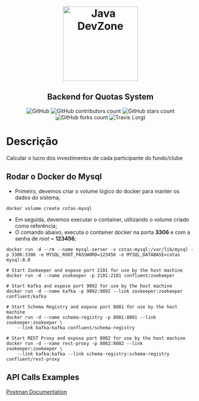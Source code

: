 <h1 align="center">
    <img alt="Java DevZone" src="https://images-ext-1.discordapp.net/external/aPHCjuIeNxdUR5iRYu63gLvZYwx7acahDQrLNJt8JZc/https/static-cdn.jtvnw.net/jtv_user_pictures/8788e662-173a-4de6-b4fd-5cc534361c4d-profile_image-300x300.png" width="200px" />
</h1>

<h2 align="center">
    Backend for Quotas System
</h2>

<!--- Melhore ou adicione mais pelo link https://shields.io --->
<p align="center">
<img alt="GitHub" src="https://img.shields.io/github/license/Java-DevZone/cotas-backend?style=for-the-badge">

<img alt="GitHub contributors count" src="https://img.shields.io/github/contributors/Java-DevZone/cotas-backend?style=for-the-badge">

<img alt="GitHub stars count" src="https://img.shields.io/github/stars/Java-DevZone/cotas-backend?style=for-the-badge">

<img alt="GitHub forks count" src="https://img.shields.io/github/forks/Java-DevZone/cotas-backend?style=for-the-badge">

<img alt="Travis (.org)" src="https://img.shields.io/travis/Java-DevZone/cotas-backend?style=for-the-badge">

</p>

# Descrição
Calcular o lucro dos investimentos de cada participante do fundo/clube

## Rodar o Docker do Mysql

* Primeiro, devemos criar o volume lógico do docker para manter os dados do sistema;

```
docker volume create cotas-mysql
```

* Em seguida, devemos executar o container, utilizando o volume criado como referência;
* O comando abaixo, executa o container docker na porta **3306** e com a senha de *root* = **123456**;

```
docker run -d --rm --name mysql-server -v cotas-mysql:/var/lib/mysql -p 3306:3306 -e MYSQL_ROOT_PASSWORD=123456 -e MYSQL_DATABASE=cotas mysql:8.0
```

```
# Start Zookeeper and expose port 2181 for use by the host machine
docker run -d --name zookeeper -p 2181:2181 confluent/zookeeper

# Start Kafka and expose port 9092 for use by the host machine
docker run -d --name kafka -p 9092:9092 --link zookeeper:zookeeper confluent/kafka

# Start Schema Registry and expose port 8081 for use by the host machine
docker run -d --name schema-registry -p 8081:8081 --link zookeeper:zookeeper \
    --link kafka:kafka confluent/schema-registry

# Start REST Proxy and expose port 8082 for use by the host machine
docker run -d --name rest-proxy -p 8082:8082 --link zookeeper:zookeeper \
    --link kafka:kafka --link schema-registry:schema-registry confluent/rest-proxy
```

## API Calls Examples

[Postman Documentation](https://documenter.getpostman.com/view/984544/SWTG6bCs)


